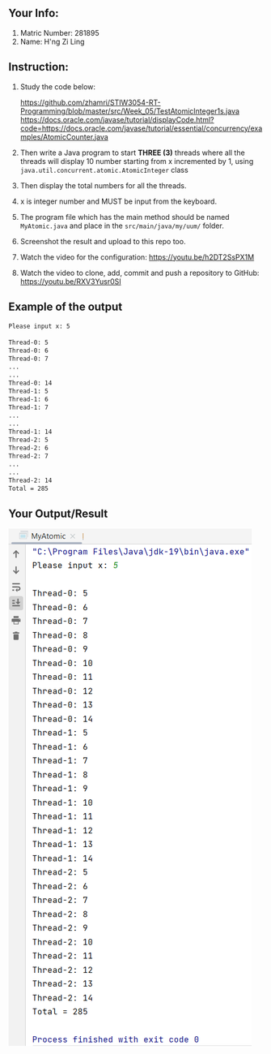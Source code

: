 ## Your Info:
1. Matric Number: 281895
1. Name: H'ng Zi Ling

## Instruction:

1. Study the code below:

   https://github.com/zhamri/STIW3054-RT-Programming/blob/master/src/Week_05/TestAtomicInteger1s.java
   https://docs.oracle.com/javase/tutorial/displayCode.html?code=https://docs.oracle.com/javase/tutorial/essential/concurrency/examples/AtomicCounter.java
   

1. Then write a Java program to start __THREE (3)__ threads where all the threads will display 10 number starting from x incremented by 1, using `java.util.concurrent.atomic.AtomicInteger` class
   
1. Then display the total numbers for all the threads. 

1. x is integer number and MUST be input from the keyboard.

1. The program file which has the main method should be named `MyAtomic.java` and place in the `src/main/java/my/uum/` folder.

1. Screenshot the result and upload to this repo too.

1. Watch the video for the configuration: https://youtu.be/h2DT2SsPX1M

1. Watch the video to clone, add, commit and push a repository to GitHub: https://youtu.be/RXV3Yusr0SI

## Example of the output
```
Please input x: 5

Thread-0: 5
Thread-0: 6
Thread-0: 7
...
...
Thread-0: 14
Thread-1: 5
Thread-1: 6
Thread-1: 7
...
...
Thread-1: 14
Thread-2: 5
Thread-2: 6
Thread-2: 7
...
...
Thread-2: 14
Total = 285
```

## Your Output/Result
![Tutorial11-MyAtomic.png](images/Tutorial11-MyAtomic.png)